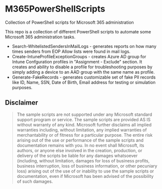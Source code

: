 # M365PowerShellScripts
Collection of PowerShell scripts for Microsoft 365 administration

This repo is a collection of different PowerShell scripts to automate some Microsoft 365 administration tasks.

* Search-WhitelistedSendersInMailLogs - generates reports on how many times senders from EOP Allow lists were found in mail logs.
* Create-IntuneProfileExceptionGroups - creates Azure AD group for Intune Confguration profiles in "Assignment - Exclude" section. It creates and ability to disable a profile for troubleshooting purposes by simply adding a device to an AAD group with the same name as profile. 
* Generate-FakeRecords - generates customizable set of fake PII records like ID, Name, SSN, Date of Birth, Email address for testing or simulation purposes.

## Disclaimer
>The sample scripts are not supported under any Microsoft standard support program or service. The sample scripts are provided AS IS without warranty of any kind. Microsoft further disclaims all implied warranties including, without limitation, any implied warranties of merchantability or of fitness for a particular purpose. The entire risk arising out of the use or performance of the sample scripts and documentation remains with you. In no event shall Microsoft, its authors, or anyone else involved in the creation, production, or delivery of the scripts be liable for any damages whatsoever (including, without limitation, damages for loss of business profits, business interruption, loss of business information, or other pecuniary loss) arising out of the use of or inability to use the sample scripts or documentation, even if Microsoft has been advised of the possibility of such damages.
